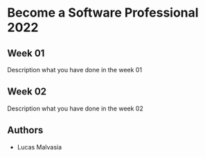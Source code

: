 # Become a Software Professional 2022

## Week 01
Description what you have done in the week 01

## Week 02
Description what you have done in the week 02
## Authors
- Lucas Malvasia
